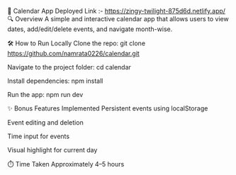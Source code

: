📅 Calendar App
Deployed Link :- https://zingy-twilight-875d6d.netlify.app/
🔍 Overview
A simple and interactive calendar app that allows users to view dates, add/edit/delete events, and navigate month-wise.

🛠️ How to Run Locally
Clone the repo:
git clone https://github.com/namrata0226/calendar.git

Navigate to the project folder:
cd calendar

Install dependencies:
npm install

Run the app:
npm run dev

✨ Bonus Features Implemented
Persistent events using localStorage

Event editing and deletion

Time input for events

Visual highlight for current day

⏱️ Time Taken
Approximately 4–5 hours
